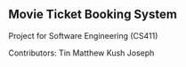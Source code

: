## Movie Ticket Booking System
Project for Software Engineering (CS411)

Contributors:
  Tin
  Matthew
  Kush
  Joseph
